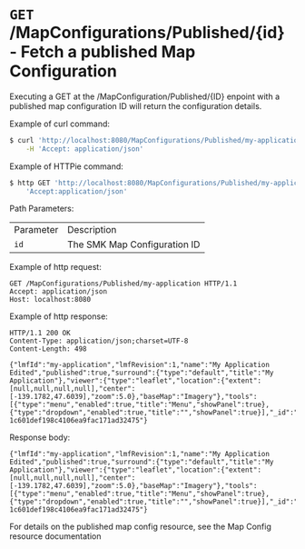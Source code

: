 # `GET` /MapConfigurations/Published/{id} - Fetch a published Map Configuration

Executing a GET at the /MapConfiguration/Published/{ID} enpoint with a published map configuration ID will return the configuration details.

Example of curl
command:

``` bash
$ curl 'http://localhost:8080/MapConfigurations/Published/my-application' -i \
    -H 'Accept: application/json'
```

Example of HTTPie
command:

``` bash
$ http GET 'http://localhost:8080/MapConfigurations/Published/my-application' \
    'Accept:application/json'
```

Path Parameters:

|           |                              |
| --------- | ---------------------------- |
| Parameter | Description                  |
| `id`      | The SMK Map Configuration ID |

Example of http request:

``` http
GET /MapConfigurations/Published/my-application HTTP/1.1
Accept: application/json
Host: localhost:8080
```

Example of http response:

``` http
HTTP/1.1 200 OK
Content-Type: application/json;charset=UTF-8
Content-Length: 498

{"lmfId":"my-application","lmfRevision":1,"name":"My Application Edited","published":true,"surround":{"type":"default","title":"My Application"},"viewer":{"type":"leaflet","location":{"extent":[null,null,null,null],"center":[-139.1782,47.6039],"zoom":5.0},"baseMap":"Imagery"},"tools":[{"type":"menu","enabled":true,"title":"Menu","showPanel":true},{"type":"dropdown","enabled":true,"title":"","showPanel":true}],"_id":"ad593c1e44230b8894a465a049090521","_rev":"7-1c601def198c4106ea9fac171ad32475"}
```

Response
body:

``` options=
{"lmfId":"my-application","lmfRevision":1,"name":"My Application Edited","published":true,"surround":{"type":"default","title":"My Application"},"viewer":{"type":"leaflet","location":{"extent":[null,null,null,null],"center":[-139.1782,47.6039],"zoom":5.0},"baseMap":"Imagery"},"tools":[{"type":"menu","enabled":true,"title":"Menu","showPanel":true},{"type":"dropdown","enabled":true,"title":"","showPanel":true}],"_id":"ad593c1e44230b8894a465a049090521","_rev":"7-1c601def198c4106ea9fac171ad32475"}
```

For details on the published map config resource, see the Map Config
resource documentation
